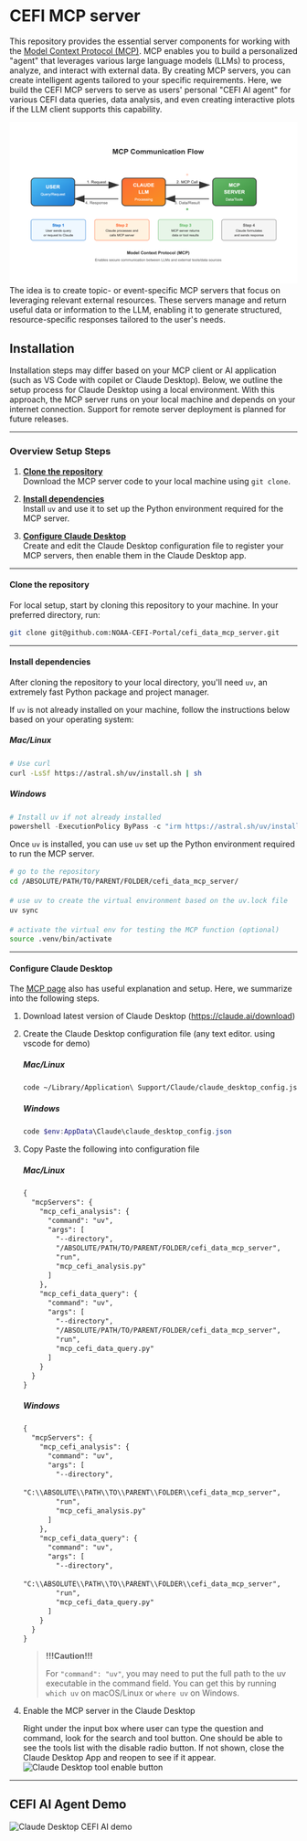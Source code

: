 # CEFI MCP server

This repository provides the essential server components for working with the [Model Context Protocol (MCP)](https://modelcontextprotocol.io/docs/getting-started/intro). MCP enables you to build a personalized "agent" that leverages various large language models (LLMs) to process, analyze, and interact with external data. By creating MCP servers, you can create intelligent agents tailored to your specific requirements. Here, we build the CEFI MCP servers to serve as users' personal "CEFI AI agent" for various CEFI data queries, data analysis, and even creating interactive plots if the LLM client supports this capability.

![MCP concept](docs/images/mcp_concept.png)
The idea is to create topic- or event-specific MCP servers that focus on leveraging relevant external resources. These servers manage and return useful data or information to the LLM, enabling it to generate structured, resource-specific responses tailored to the user's needs.

## Installation
Installation steps may differ based on your MCP client or AI application (such as VS Code with copilet or Claude Desktop). Below, we outline the setup process for Claude Desktop using a local environment. With this approach, the MCP server runs on your local machine and depends on your internet connection. Support for remote server deployment is planned for future releases.

---
### Overview Setup Steps

1. [**Clone the repository**](#clone-the-repository)  
    Download the MCP server code to your local machine using `git clone`.

2. [**Install dependencies**](#install-dependencies)  
    Install `uv` and use it to set up the Python environment required for the MCP server.

3. [**Configure Claude Desktop**](#configure-claude-desktop)    
    Create and edit the Claude Desktop configuration file to register your MCP servers, then enable them in the Claude Desktop app.
---

#### Clone the repository
For local setup, start by cloning this repository to your machine. In your preferred directory, run:
```bash
git clone git@github.com:NOAA-CEFI-Portal/cefi_data_mcp_server.git
```
---
#### Install dependencies
After cloning the repository to your local directory, you'll need `uv`, an extremely fast Python package and project manager.

If `uv` is not already installed on your machine, follow the instructions below based on your operating system:

##### Mac/Linux
```bash
# Use curl
curl -LsSf https://astral.sh/uv/install.sh | sh
```

##### Windows
```powershell
# Install uv if not already installed
powershell -ExecutionPolicy ByPass -c "irm https://astral.sh/uv/install.ps1 | iex"
```


Once `uv` is installed, you can use `uv` set up the Python environment required to run the MCP server. 
```bash
# go to the repository
cd /ABSOLUTE/PATH/TO/PARENT/FOLDER/cefi_data_mcp_server/

# use uv to create the virtual environment based on the uv.lock file
uv sync

# activate the virtual env for testing the MCP function (optional)
source .venv/bin/activate

```
---
#### Configure Claude Desktop
The [MCP page](https://modelcontextprotocol.io/quickstart/server#testing-your-server-with-claude-for-desktop) also has useful explanation and setup. Here, we summarize into the following steps.
1. Download latest version of Claude Desktop (https://claude.ai/download)
2. Create the Claude Desktop configuration file (any text editor. using vscode for demo)
    ##### Mac/Linux
    ```bash
    code ~/Library/Application\ Support/Claude/claude_desktop_config.json
    ```
    ##### Windows
    ```powershell
    code $env:AppData\Claude\claude_desktop_config.json
    ```

3. Copy Paste the following into configuration file
    ##### Mac/Linux
    ```
    {
      "mcpServers": {
        "mcp_cefi_analysis": {
          "command": "uv",
          "args": [
            "--directory",
            "/ABSOLUTE/PATH/TO/PARENT/FOLDER/cefi_data_mcp_server",
            "run",
            "mcp_cefi_analysis.py"
          ]
        },
        "mcp_cefi_data_query": {
          "command": "uv",
          "args": [
            "--directory",
            "/ABSOLUTE/PATH/TO/PARENT/FOLDER/cefi_data_mcp_server",
            "run",
            "mcp_cefi_data_query.py"
          ]
        }
      }
    }
    ```
    ##### Windows
    ```
    {
      "mcpServers": {
        "mcp_cefi_analysis": {
          "command": "uv",
          "args": [
            "--directory",
            "C:\\ABSOLUTE\\PATH\\TO\\PARENT\\FOLDER\\cefi_data_mcp_server",
            "run",
            "mcp_cefi_analysis.py"
          ]
        },
        "mcp_cefi_data_query": {
          "command": "uv",
          "args": [
            "--directory",
            "C:\\ABSOLUTE\\PATH\\TO\\PARENT\\FOLDER\\cefi_data_mcp_server",
            "run",
            "mcp_cefi_data_query.py"
          ]
        }
      }
    }
    ```

    >**!!!Caution!!!**
    >
    >For `"command": "uv"`, you may need to put the full path to the uv executable in the command field. You can get this by running `which uv` on macOS/Linux or `where uv` on Windows.
    

4. Enable the MCP server in the Claude Desktop
    
    Right under the input box where user can type the question and command, look for the search and tool button.
    One should be able to see the tools list with the disable radio button. If not shown, close the Claude Desktop App and reopen to see if it appear.
    ![Claude Desktop tool enable button](docs/images/tool_enable.gif)

---
## CEFI AI Agent Demo
![Claude Desktop CEFI AI demo](docs/images/cefi_mcp_demo.gif)